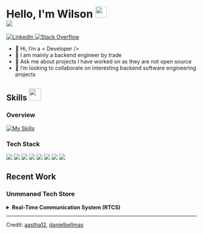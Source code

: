<h1> Hello, I'm Wilson <img src = "https://raw.githubusercontent.com/MartinHeinz/MartinHeinz/master/wave.gif" width = 30px>
  <br /><a href="https://github.com/DenverCoder1/readme-typing-svg"><img src="https://readme-typing-svg.herokuapp.com?&font=IBM+Plex+Sans&color=abcdef&size=18&vCenter=true&height=30&lines=Welcome+to+my+GitHub+Profile!;I'm+a+Software+Engineer;" /></a>
</h1>

<p>
  <a href="https://www.linkedin.com/in/wilsonow/" target="_blank">
    <img alt="LinkedIn" src="https://img.shields.io/badge/LinkedIn-0077B5?style=for-the-badge&logo=linkedin&logoColor=white">
  </a>   
   <a href="https://stackoverflow.com/users/1414598/wilson" target="_blank">
    <img alt="Stack Overflow" src="https://img.shields.io/badge/Stack_Overflow-FE7A16?style=for-the-badge&logo=stack-overflow&logoColor=white">
  </a>
</p>

- 👋 Hi, I’m a < Developer />
- 💼 I am mainly a backend engineer by trade
- 💬 Ask me about projects I have worked on as they are not open source
- 👯 I’m looking to collaborate on interesting backend software engineering projects

<h2> Skills <img src = "https://media2.giphy.com/media/QssGEmpkyEOhBCb7e1/giphy.gif?cid=ecf05e47a0n3gi1bfqntqmob8g9aid1oyj2wr3ds3mg700bl&rid=giphy.gif" width = 32px> </h2>

<h3> Overview </h3>

[![My Skills](https://skillicons.dev/icons?i=rust,ts,js,nodejs,redis,postgres,kafka,docker,kubernetes,nginx,cloudflare,aws,gcp,git,github,vscode,bash,figma,notion,androidstudio,flutter,firebase,ubuntu)](https://skillicons.dev)

<h3> Tech Stack </h3>

<img src="https://img.shields.io/badge/TypeScript-007ACC?style=for-the-badge&logo=typescript&logoColor=white" /> <img src="https://img.shields.io/badge/JavaScript-F7DF1E?style=for-the-badge&logo=JavaScript&logoColor=white" /> <img src="https://img.shields.io/badge/Node.js-43853D?style=for-the-badge&logo=node.js&logoColor=white" /> <img src="https://img.shields.io/badge/Rust-000000?style=for-the-badge&logo=rust&logoColor=white" /> <img src="https://img.shields.io/badge/PostgreSQL-316192?style=for-the-badge&logo=postgresql&logoColor=white" /> <img src="https://img.shields.io/badge/redis-%23DD0031.svg?&style=for-the-badge&logo=redis&logoColor=white" /> <img src="https://img.shields.io/badge/Amazon_AWS-232F3E?style=for-the-badge&logo=amazon-aws&logoColor=white" /> <img src="https://img.shields.io/badge/Cloudflare-F38020?style=for-the-badge&logo=Cloudflare&logoColor=white" />

<h2> Recent Work </h2>

<h3> Unmmaned Tech Store </h3>
<details> 
  <summary><b> Real-Time Communication System (RTCS) </b></summary>
  <br/>
  <p>A cloud-enabling software which can be configured to run either as a WebSocket server or a client.</p>
  <h4>Server</h4>
  <p>
      When configured to run as a server, RTCS can be deployed to a cloud instance (e.g. EC2), providing REST API services and WebSocket services.
      The core business backend system integrates with RTCS through REST API endpoints, remotely controlling the access control hardware located in each store.
      RTCS listens for and maintains connections from WebSocket clients running on-premises, it sends commands and proxy response from WebSocket clients when API endpoints are called.
  </p>
  <h4>Client</h4>
  <p>
     Running as a client, RTCS connects to the WebSocket server to maintain a live and real-time duplex connection. If commands are triggered by the server, RTCS client sends corresponding commands to on-prem hardware via TCP connections and returns the results.
  </p>
  <h4>Diagram</h4>
  <img src="https://github.com/Wilson13/Wilson13/assets/5605451/b14f33ef-c004-4a87-8422-37a25f8c99c5" />

</details>

<!-- <img src = "https://i.pinimg.com/originals/65/c4/f4/65c4f452571be1261e9c623f7da488ac.gif" width = 35px> -->
----------------------------------------------------------------------
Credit: [aastha12](https://github.com/aastha12), [danielbellmas](https://dev.to/danielbellmas/my-current-github-profile-14m6)
<!--
Here are some ideas to get you started:

- 🔭 I’m currently working on ...
- 🌱 I’m currently learning ...
- 👯 I’m looking to collaborate on ...
- 🤔 I’m looking for help with ...
- 💬 Ask me about ...
- 📫 How to reach me: ...
- 😄 Pronouns: ...
- ⚡ Fun fact: ...
-->
